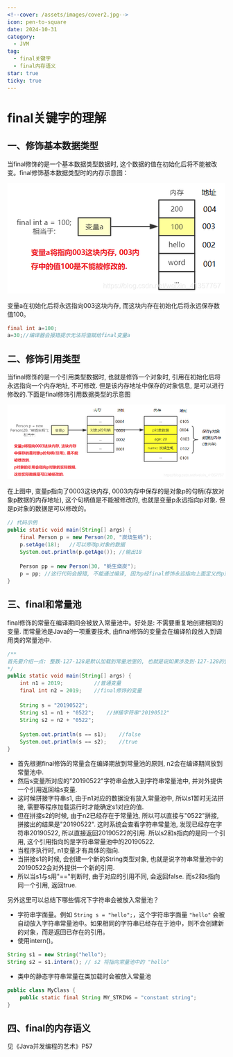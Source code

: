 ```yaml
---
<!--cover: /assets/images/cover2.jpg-->
icon: pen-to-square
date: 2024-10-31
category:
  - JVM
tag:
  - final关键字
  - final内存语义
star: true
ticky: true
---
```


# final关键字的理解

## 一、修饰基本数据类型

当final修饰的是一个基本数据类型数据时, 这个数据的值在初始化后将不能被改变。final修饰基本数据类型时的内存示意图：

![image](./pic/1.png)

变量a在初始化后将永远指向003这块内存, 而这块内存在初始化后将永远保存数值100。

```java
final int a=100;
a=30;//编译器会报错提示无法将值赋给final变量a
```

## 二、修饰引用类型

当final修饰的是一个引用类型数据时, 也就是修饰一个对象时, 引用在初始化后将永远指向一个内存地址, 不可修改. 但是该内存地址中保存的对象信息, 是可以进行修改的.下面是final修饰引用数据类型的示意图

![image](./pic/2.png)

在上图中, 变量p指向了0003这块内存, 0003内存中保存的是对象p的句柄(存放对象p数据的内存地址), 这个句柄值是不能被修改的, 也就是变量p永远指向p对象. 但是p对象的数据是可以修改的。

```java
// 代码示例
public static void main(String[] args) {
    final Person p = new Person(20, "炭烧生蚝");
    p.setAge(18);   //可以修改p对象的数据
    System.out.println(p.getAge()); //输出18

    Person pp = new Person(30, "蚝生烧炭");
    p = pp; //这行代码会报错, 不能通过编译, 因为p经final修饰永远指向上面定义的p对象, 不能指向pp对象. 
}
```

## 三、final和常量池

final修饰的常量在编译期间会被放入常量池中。好处是: 不需要重复地创建相同的变量. 而常量池是Java的一项重要技术, 由final修饰的变量会在编译阶段放入到调用类的常量池中.

```java
/**
首先要介绍一点: 整数-127-128是默认加载到常量池里的, 也就是说如果涉及到-127-128的整数操作, 默认在编译期就能确定整数的值. 所以这里我故意选用数字2019(大于128), 避免数字默认就存在常量池中.
*/
public static void main(String[] args) {
    int n1 = 2019;          //普通变量
    final int n2 = 2019;    //final修饰的变量

    String s = "20190522";  
    String s1 = n1 + "0522";	//拼接字符串"20190512"
    String s2 = n2 + "0522";	

    System.out.println(s == s1);	//false
    System.out.println(s == s2);	//true
}
```

- 首先根据final修饰的常量会在编译期放到常量池的原则, n2会在编译期间放到常量池中.
- 然后s变量所对应的"20190522"字符串会放入到字符串常量池中, 并对外提供一个引用返回给s变量.
- 这时候拼接字符串s1, 由于n1对应的数据没有放入常量池中, 所以s1暂时无法拼接, 需要等程序加载运行时才能确定s1对应的值.
- 但在拼接s2的时候, 由于n2已经存在于常量池, 所以可以直接与"0522"拼接, 拼接出的结果是"20190522". 这时系统会查看字符串常量池, 发现已经存在字符串20190522, 所以直接返回20190522的引用. 所以s2和s指向的是同一个引用, 这个引用指向的是字符串常量池中的20190522.
- 当程序执行时, n1变量才有具体的指向.
- 当拼接s1的时候, 会创建一个新的String类型对象, 也就是说字符串常量池中的20190522会对外提供一个新的引用.
- 所以当s1与s用"=="判断时, 由于对应的引用不同, 会返回false. 而s2和s指向同一个引用, 返回true.

另外这里可以总结下哪些情况下字符串会被放入常量池？

- 字符串字面量。例如 `String s = "hello";`，这个字符串字面量 `"hello"` 会被自动放入字符串常量池中。如果相同的字符串已经存在于池中，则不会创建新的对象，而是返回已存在的引用。
- 使用intern()。

```java
String s1 = new String("hello");
String s2 = s1.intern(); // s2 将指向常量池中的 "hello"
```

- 类中的静态字符串常量在类加载时会被放入常量池

```java
public class MyClass {
    public static final String MY_STRING = "constant string";
}
```

## 四、final的内存语义

见《Java并发编程的艺术》P57
